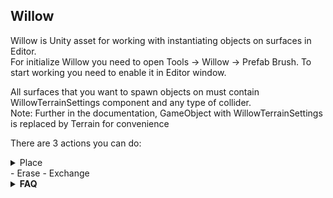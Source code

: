 ## Willow

Willow is Unity asset for working with instantiating objects on surfaces in Editor.<br>
For initialize Willow you need to open Tools -> Willow -> Prefab Brush. To start working you need to enable it in Editor window.<br>

All surfaces that you want to spawn objects on must contain WillowTerrainSettings component and any type of collider.<br>
Note: Further in the documentation, GameObject with WillowTerrainSettings is replaced by Terrain for convenience<br>

There are 3 actions you can do:
<details>
  <summary>Place</summary>
  <p>
	Instantiating objects on the surface.
	There are three types of detecting surfaces to spawn on:
		- Only on Terrain
		- Only on Objects
		- Both on Terrain and Objects
  </p>
</details>
- Erase
- Exchange

<details>

<summary><strong>FAQ</strong></summary>
  
	<h3>What is the minimum Unity version to use Willow?</h3>
	<p>
		Your project should be on Unity 2019.4.23f and higher.
	</p>
	
	<h3>I want to get it, how do I import it into my project?</h3>
	<p>
		Instruction:
			1. Download last [Release](https://github.com/AnanasikDev/Willow/releases)
			2. Go to your Unity project, go to Assets/Import Package/Custom Package and select the .unitypackage file you just downloaded
			3. Click Import in the following window and wait for import.
	</p>
	
	<h3>I cant spawn objects, what may be wrong?</h3>
	<p>
		1. Make sure Willow is enabled.<br>
		2. Make sure your surface that you want to spawn objects on contains WillowTerrainSettings component. It is important!<br>
		3. Make sure you have at least one active spawnable object with setted Object.<br>
		4. Make sure parameter Placement Type of global settings is OnlyOnTerrain or OnTerrainAndObjects, otherwise it is only possible to spawn objects on other objects.<br>
		5. Make sure brush size is setted above 0.<br>
	</p>
	
	<h3>I cant see brush, what should I do?</h3>
	<p>
		This is a temporary bug I am trying to fix. You need to close Willow window and open it again.
	</p>
	
</details>